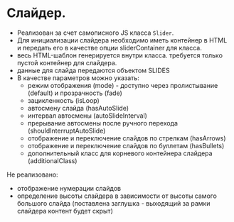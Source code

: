 # Слайдер.

- Реализован за счет самописного JS класса `Slider`.
- Для инициализации слайдера необходимо иметь контейнер в HTML и передать его в качестве опции sliderContainer для класса.
- весь HTML-шаблон генерируется внутри класса. требуется только пустой контейнер для слайдера.
- данные для слайда передаются объектом SLIDES
- В качестве параметров можно указать: 
  - режим отображения (mode) - доступно через пролистывание (default) и прозрачность (fade)
  - зацикленность (isLoop)
  - автосмену слайда (hasAutoSlide)
  - интервал автосмены (autoSlideInterval)
  - прерывание автосмены после ручного перехода (shouldInterruptAutoSlide)
  - отображение и переключение слайдов по стрелкам (hasArrows)
  - отображение и переключение слайдов по буллетам (hasBullets)
  - дополнительный класс для корневого контейнера слайдера (additionalClass)

Не реализовано:
 - отображение нумерации слайдов
 - определение высоты слайдера в зависимости от высоты самого большого слайда (поставлена заглушка - выходящий за рамки слайдера контент будет скрыт)
